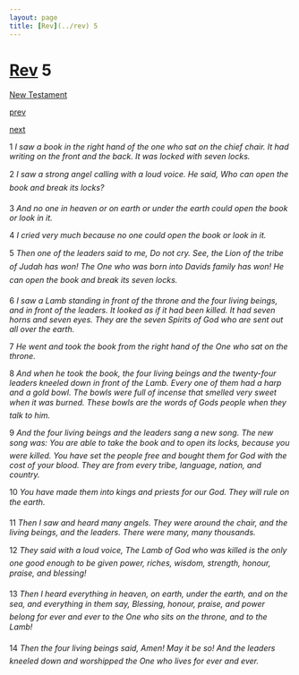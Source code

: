 ```yaml
---
layout: page
title: [Rev](../rev) 5
---
```


# [Rev](../rev) 5

[New Testament](/new-testament)


[prev](rev-4.html)


[next](rev-6.html)

1 _I saw a book in the right hand of the one who sat on the chief chair. It had writing on the front and the back. It was locked with seven locks._

2 _I saw a strong angel calling with a loud voice. He said, Who can open the book and break its locks?_

3 _And no one in heaven or on earth or under the earth could open the book or look in it._

4 _I cried very much because no one could open the book or look in it._

5 _Then one of the leaders said to me, Do not cry. See, the Lion of the tribe of Judah has won! The One who was born into Davids family has won! He can open the book and break its seven locks._

6 _I saw a Lamb standing in front of the throne and the four living beings, and in front of the leaders. It looked as if it had been killed. It had seven horns and seven eyes. They are the seven Spirits of God who are sent out all over the earth._

7 _He went and took the book from the right hand of the One who sat on the throne._

8 _And when he took the book, the four living beings and the twenty-four leaders kneeled down in front of the Lamb. Every one of them had a harp and a gold bowl. The bowls were full of incense that smelled very sweet when it was burned. These bowls are the words of Gods people when they talk to him._

9 _And the four living beings and the leaders sang a new song. The new song was: You are able to take the book and to open its locks, because you were killed. You have set the people free and bought them for God with the cost of your blood. They are from every tribe, language, nation, and country._

10 _You have made them into kings and priests for our God. They will rule on the earth._

11 _Then I saw and heard many angels. They were around the chair, and the living beings,  and the leaders. There were many, many thousands._

12 _They said with a loud voice, The Lamb of God who was killed is the only one good enough to be given power, riches, wisdom, strength, honour, praise, and blessing!_

13 _Then I heard everything in heaven, on earth, under the earth, and on the sea, and everything in them say, Blessing, honour, praise, and power belong for ever and ever to the One who sits on the throne, and to the Lamb!_

14 _Then the four living beings said, Amen! May it be so! And the leaders kneeled down and worshipped the One who lives for ever and ever._

